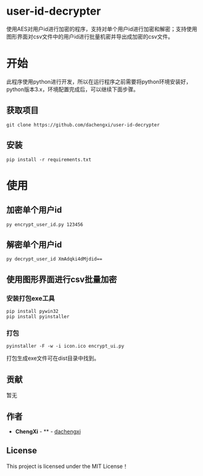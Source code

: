 # user-id-decrypter
使用AES对用户id进行加密的程序，支持对单个用户id进行加密和解密；支持使用图形界面对csv文件中的用户id进行批量机密并导出成加密的csv文件。

# 开始
此程序使用python进行开发，所以在运行程序之前需要将python环境安装好，python版本3.x，环境配置完成后，可以继续下面步骤。

## 获取项目

```
git clone https://github.com/dachengxi/user-id-decrypter
```



## 安装

```
pip install -r requirements.txt
```

# 使用

## 加密单个用户id

```
py encrypt_user_id.py 123456
```

## 解密单个用户id

```
py decrypt_user_id XmAdqki4dMjdid==
```

## 使用图形界面进行csv批量加密

### 安装打包exe工具

```
pip install pywin32
pip install pyinstaller
```

### 打包

```
pyinstaller -F -w -i icon.ico encrypt_ui.py
```

打包生成exe文件可在dist目录中找到。

## 贡献

暂无

## 作者

* **ChengXi** - ** - [dachengxi](https://github.com/dachengxi)

## License

This project is licensed under the MIT License！